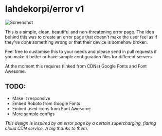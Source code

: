 lahdekorpi/error v1
=====

![Screenshot](http://pic.useful.fi/5e1ade853178692916f4e4e79e0a0e8a.png)

This is a simple, clean, beautiful and non-threatening error page.
The idea behind this was to create an error page that doesn't make the user feel as if they've done something wrong or that their device is somehow broken.

Feel free to customise this to your needs and please send in pull requests if you make it better or have sample configuration files for different servers.

At the moment this requires (linked from CDNs) Google Fonts and Font Awesome.

TODO:
----
- Make it responsive
- Embed Roboto from Google Fonts
- Embed used icons from Font Awesome
- More sample configs

*This design is inspired by an error page by a certain supercharging, flaring cloud CDN service. A big thanks to them.*
